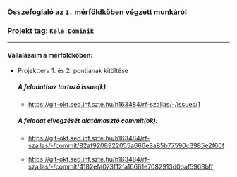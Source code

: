 ### Összefoglaló az `1.` mérföldkőben végzett munkáról

### Projekt tag: `Kele Dominik`

___

#### Vállalásaim a mérföldkőben:

- Projektterv 1. és 2. pontjának kitöltése

  ##### A feladathoz tartozó issue(k):

    - https://git-okt.sed.inf.szte.hu/h163484/rf-szallas/-/issues/1

  ##### A feladat elvégzését alátámasztó commit(ok):

    - https://git-okt.sed.inf.szte.hu/h163484/rf-szallas/-/commit/82af9208922055a666e3a85b77590c3985e2f60f

    - https://git-okt.sed.inf.szte.hu/h163484/rf-szallas/-/commit/4182efa073f12fa16661e7082913d0baf5963bff

